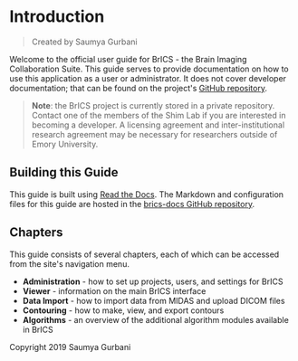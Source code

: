 # Introduction

> Created by Saumya Gurbani

Welcome to the official user guide for BrICS - the Brain Imaging Collaboration Suite. This guide serves to provide documentation on how to use this application as a user or administrator. It does not cover developer documentation; that can be found on the project's [GitHub repository](https://github.com/sgurbani/brics).
> **Note**: the BrICS project is currently stored in a private repository. Contact one of the members of the Shim Lab if you are interested in becoming a developer. A licensing agreement and inter-institutional research agreement may be necessary for researchers outside of Emory University.

## Building this Guide
This guide is built using [Read the Docs](https://readthedocs.org). The Markdown and configuration files for this guide are hosted in the [brics-docs GitHub repository](https://github.com/sgurbani/brics-docs).


## Chapters
This guide consists of several chapters, each of which can be accessed from the site's navigation menu.

 - **Administration** - how to set up projects, users, and settings for BrICS
 - **Viewer** - information on the main BrICS interface
 - **Data Import** - how to import data from MIDAS and upload DICOM files
 - **Contouring** - how to make, view, and export contours
 - **Algorithms** - an overview of the additional algorithm modules available in BrICS



Copyright 2019 Saumya Gurbani
<!--stackedit_data:
eyJoaXN0b3J5IjpbMTM4NzMzNzc3MSwtNDU0NDAxNzUsLTE3MD
E3MDUzNTUsMjA3ODAwOTMzMyw0NTY4ODAzODIsMTkxNzUzNzQ4
OCwtMTA4NTM4MTg1Ml19
-->
